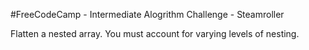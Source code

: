 #FreeCodeCamp - Intermediate Alogrithm Challenge - Steamroller

Flatten a nested array. You must account for varying levels of nesting.

